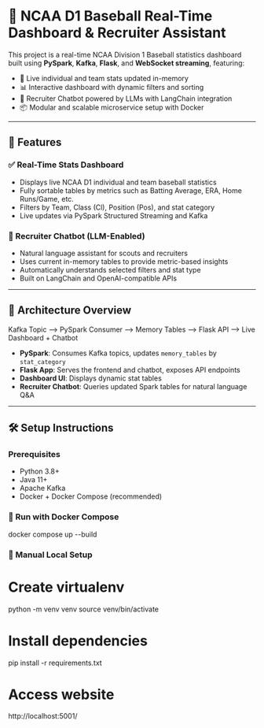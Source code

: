 # 🥎 NCAA D1 Baseball Real-Time Dashboard & Recruiter Assistant

This project is a real-time NCAA Division 1 Baseball statistics dashboard built using **PySpark**, **Kafka**, **Flask**, and **WebSocket streaming**, featuring:

- 🔄 Live individual and team stats updated in-memory
- 📊 Interactive dashboard with dynamic filters and sorting
- 💬 Recruiter Chatbot powered by LLMs with LangChain integration
- 📦 Modular and scalable microservice setup with Docker

---

## 🚀 Features

### ✅ Real-Time Stats Dashboard

- Displays live NCAA D1 individual and team baseball statistics
- Fully sortable tables by metrics such as Batting Average, ERA, Home Runs/Game, etc.
- Filters by Team, Class (Cl), Position (Pos), and stat category
- Live updates via PySpark Structured Streaming and Kafka

### 🧠 Recruiter Chatbot (LLM-Enabled)

- Natural language assistant for scouts and recruiters
- Uses current in-memory tables to provide metric-based insights
- Automatically understands selected filters and stat type
- Built on LangChain and OpenAI-compatible APIs

---

## 🧩 Architecture Overview

Kafka Topic --> PySpark Consumer --> Memory Tables --> Flask API --> Live Dashboard + Chatbot


- **PySpark**: Consumes Kafka topics, updates `memory_tables` by `stat_category`
- **Flask App**: Serves the frontend and chatbot, exposes API endpoints
- **Dashboard UI**: Displays dynamic stat tables
- **Recruiter Chatbot**: Queries updated Spark tables for natural language Q&A

---

## 🛠️ Setup Instructions

### Prerequisites

- Python 3.8+
- Java 11+
- Apache Kafka
- Docker + Docker Compose (recommended)

### 🐳 Run with Docker Compose

docker compose up --build

### 🔧 Manual Local Setup


# Create virtualenv
python -m venv venv
source venv/bin/activate

# Install dependencies
pip install -r requirements.txt

# Access website
http://localhost:5001/
